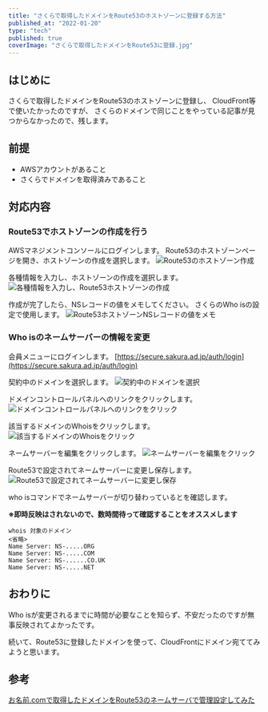 ```yaml
---
title: "さくらで取得したドメインをRoute53のホストゾーンに登録する方法"
published_at: "2022-01-20"
type: "tech"
published: true
coverImage: "さくらで取得したドメインをRoute53に登録.jpg"
---
```


## はじめに

さくらで取得したドメインをRoute53のホストゾーンに登録し、 CloudFront等で使いたかったのですが、 さくらのドメインで同じことをやっている記事が見つからなかったので、残します。

## 前提

- AWSアカウントがあること
- さくらでドメインを取得済みであること

## 対応内容

### Route53でホストゾーンの作成を行う

AWSマネジメントコンソールにログインします。 Route53のホストゾーンページを開き、ホストゾーンの作成を選択します。 ![Route53のホストゾーン作成](/images/Route53のホストゾーン作成-1024x220.png)

各種情報を入力し、ホストゾーンの作成を選択します。 ![各種情報を入力し、Route53ホストゾーンの作成](/images/各種情報を入力し、Route53ホストゾーンの作成.png)

作成が完了したら、NSレコードの値をメモしてください。 さくらのWho isの設定で使用します。 ![Route53ホストゾーンNSレコードの値をメモ](/images/Route53ホストゾーンNSレコードの値をメモ-1024x339.png)

### Who isのネームサーバーの情報を変更

会員メニューにログインします。 [https://secure.sakura.ad.jp/auth/login](https://secure.sakura.ad.jp/auth/login)

契約中のドメインを選択します。 ![契約中のドメインを選択](/images/契約中のドメインを選択.png)

ドメインコントロールパネルへのリンクをクリックします。 ![ドメインコントロールパネルへのリンクをクリック](/images/ドメインコントロールパネルへのリンクをクリック.png)

該当するドメインのWhoisをクリックします。 ![該当するドメインのWhoisをクリック](/images/該当するドメインのWhoisをクリック.png)

ネームサーバーを編集をクリックします。 ![ネームサーバーを編集をクリック](/images/ネームサーバーを編集をクリック.png)

Route53で設定されてネームサーバーに変更し保存します。 ![Route53で設定されてネームサーバーに変更し保存](/images/Route53で設定されてネームサーバーに変更し保存.png)

who isコマンドでネームサーバーが切り替わっているとを確認します。

**※即時反映はされないので、数時間待って確認することをオススメします**

```shell
whois 対象のドメイン
<省略>
Name Server: NS-.....ORG
Name Server: NS-.....COM
Name Server: NS-......CO.UK
Name Server: NS-.....NET
```

## おわりに

Who isが変更されるまでに時間が必要なことを知らず、不安だったのですが無事反映されてよかったです。

続いて、Route53に登録したドメインを使って、CloudFrontにドメイン宛ててみようと思います。

## 参考

[お名前.comで取得したドメインをRoute53のネームサーバで管理設定してみた](https://dev.classmethod.jp/articles/route53-domain-onamae/)
